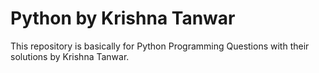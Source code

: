 # Python by Krishna Tanwar 
This repository is basically for Python Programming Questions with their solutions by Krishna Tanwar.
